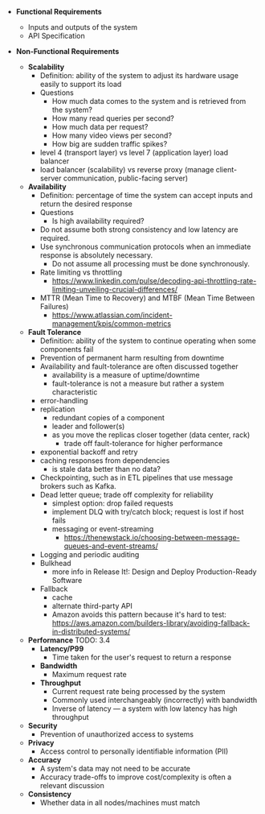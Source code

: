 - **Functional Requirements**

  - Inputs and outputs of the system
  - API Specification

- **Non-Functional Requirements**
  - **Scalability**
    - Definition: ability of the system to adjust its hardware usage easily to support its load
    - Questions
      - How much data comes to the system and is retrieved from the system?
      - How many read queries per second?
      - How much data per request?
      - How many video views per second?
      - How big are sudden traffic spikes?
    - level 4 (transport layer) vs level 7 (application layer) load balancer
    - load balancer (scalability) vs reverse proxy (manage client-server communication, public-facing server)
  - **Availability**
    - Definition: percentage of time the system can accept inputs and return the desired response
    - Questions
      - Is high availability required?
    - Do not assume both strong consistency and low latency are required.
    - Use synchronous communication protocols when an immediate response is absolutely necessary.
      - Do not assume all processing must be done synchronously.
    - Rate limiting vs throttling
      - https://www.linkedin.com/pulse/decoding-api-throttling-rate-limiting-unveiling-crucial-differences/
    - MTTR (Mean Time to Recovery) and MTBF (Mean Time Between Failures)
      - https://www.atlassian.com/incident-management/kpis/common-metrics
  - **Fault Tolerance**
    - Definition: ability of the system to continue operating when some components fail
    - Prevention of permanent harm resulting from downtime
    - Availability and fault-tolerance are often discussed together
      - availability is a measure of uptime/downtime
      - fault-tolerance is not a measure but rather a system characteristic
    - error-handling
    - replication
      - redundant copies of a component
      - leader and follower(s)
      - as you move the replicas closer together (data center, rack)
        - trade off fault-tolerance for higher performance
    - exponential backoff and retry
    - caching responses from dependencies
      - is stale data better than no data?
    - Checkpointing, such as in ETL pipelines that use message brokers such as Kafka.
    - Dead letter queue; trade off complexity for reliability
      - simplest option: drop failed requests
      - implement DLQ with try/catch block; request is lost if host fails
      - messaging or event-streaming
        - https://thenewstack.io/choosing-between-message-queues-and-event-streams/
    - Logging and periodic auditing
    - Bulkhead
      - more info in Release It!: Design and Deploy Production-Ready Software
    - Fallback
      - cache
      - alternate third-party API
      - Amazon avoids this pattern because it's hard to test: https://aws.amazon.com/builders-library/avoiding-fallback-in-distributed-systems/
  - **Performance** TODO: 3.4
    - **Latency/P99**
      - Time taken for the user's request to return a response
    - **Bandwidth**
      - Maximum request rate
    - **Throughput**
      - Current request rate being processed by the system
      - Commonly used interchangeably (incorrectly) with bandwidth
      - Inverse of latency — a system with low latency has high throughput
  - **Security**
    - Prevention of unauthorized access to systems
  - **Privacy**
    - Access control to personally identifiable information (PII)
  - **Accuracy**
    - A system's data may not need to be accurate
    - Accuracy trade-offs to improve cost/complexity is often a relevant discussion
  - **Consistency**
    - Whether data in all nodes/machines must match
